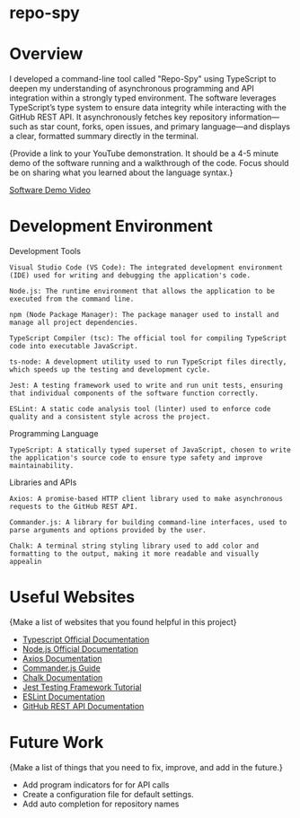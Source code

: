 # repo-spy

# Overview

I developed a command-line tool called "Repo-Spy" using TypeScript to deepen my understanding of asynchronous programming and API integration within a strongly typed environment. The software leverages TypeScript’s type system to ensure data integrity while interacting with the GitHub REST API. It asynchronously fetches key repository information—such as star count, forks, open issues, and primary language—and displays a clear, formatted summary directly in the terminal.

{Provide a link to your YouTube demonstration. It should be a 4-5 minute demo of the software running and a walkthrough of the code. Focus should be on sharing what you learned about the language syntax.}

[Software Demo Video](http://youtube.link.goes.here)

# Development Environment

Development Tools

    Visual Studio Code (VS Code): The integrated development environment (IDE) used for writing and debugging the application's code.

    Node.js: The runtime environment that allows the application to be executed from the command line.

    npm (Node Package Manager): The package manager used to install and manage all project dependencies.

    TypeScript Compiler (tsc): The official tool for compiling TypeScript code into executable JavaScript.

    ts-node: A development utility used to run TypeScript files directly, which speeds up the testing and development cycle.

    Jest: A testing framework used to write and run unit tests, ensuring that individual components of the software function correctly.

    ESLint: A static code analysis tool (linter) used to enforce code quality and a consistent style across the project.

   
Programming Language

    TypeScript: A statically typed superset of JavaScript, chosen to write the application's source code to ensure type safety and improve maintainability.

Libraries and APIs

    Axios: A promise-based HTTP client library used to make asynchronous requests to the GitHub REST API.

    Commander.js: A library for building command-line interfaces, used to parse arguments and options provided by the user.

    Chalk: A terminal string styling library used to add color and formatting to the output, making it more readable and visually appealin

# Useful Websites

{Make a list of websites that you found helpful in this project}

- [Typescript Official Documentation](//www.typescriptlang.org/docs/ )
- [Node.js Official Documentation](https://www.nodejs.tech/ro/docs)
- [Axios Documentation](https://github.com/axios/axios )
- [Commander.js Guide](https://blog.logrocket.com/building-typescript-cli-node-js-commander/)
- [Chalk Documentation](hhttps://github.com/chalk/chalk )
- [Jest Testing Framework Tutorial](https://www.testim.io/blog/jest-testing-a-helpful-introductory-tutorial/)
- [ESLint Documentation](https://eslint.org/docs/latest/use)
- [GitHub REST API Documentation](https://docs.github.com/en/rest/using-the-rest-api/getting-started-with-the-rest-api)
  

# Future Work

{Make a list of things that you need to fix, improve, and add in the future.}

- Add program indicators for for API calls
- Create a configuration file for default settings.
- Add auto completion for repository names

